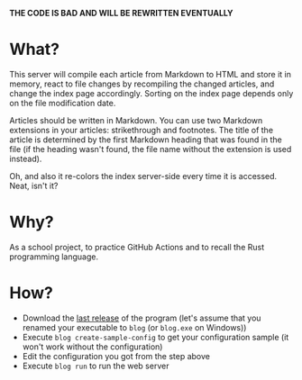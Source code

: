 **THE CODE IS BAD AND WILL BE REWRITTEN EVENTUALLY**

# What?

This server will compile each article from Markdown to HTML and store it in memory, react to
file changes by recompiling the changed articles, and change the index page accordingly. Sorting
on the index page depends only on the file modification date.

Articles should be written in Markdown. You can use two Markdown extensions in your articles:
strikethrough and footnotes. The title of the article is determined by the first Markdown heading
that was found in the file (if the heading wasn't found, the file name without the extension is
used instead).

Oh, and also it re-colors the index server-side every time it is accessed. Neat, isn't it?

# Why?

As a school project, to practice GitHub Actions and to recall the Rust programming language.

# How?

* Download the [last release](https://github.com/megahomyak/blog/releases/latest) of the program (let's assume that you renamed your executable to `blog` (or `blog.exe` on Windows))
* Execute `blog create-sample-config` to get your configuration sample (it won't work without the configuration)
* Edit the configuration you got from the step above
* Execute `blog run` to run the web server
